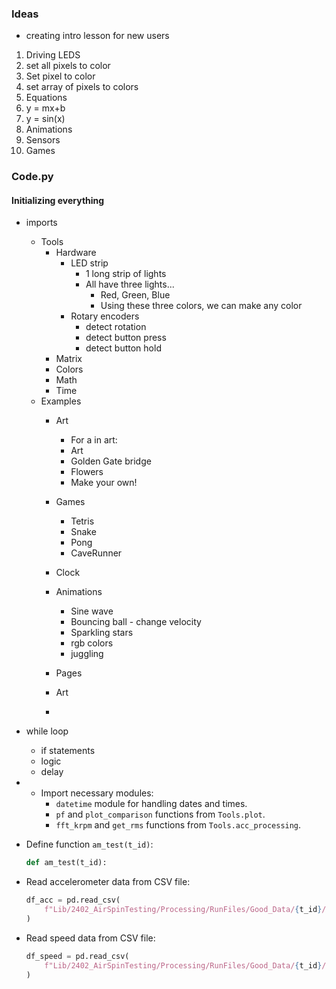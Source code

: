 
### Ideas

- creating intro lesson for new users
   
1. Driving LEDS
  1. set all pixels to color
  2. Set pixel to color
  3. set array of pixels to colors
2. Equations
  1. y = mx+b
  2. y = sin(x)
3. Animations
4. Sensors
5. Games


### Code.py


#### Initializing everything
- imports
  - Tools
    - Hardware
      - LED strip
        - 1 long strip of lights
        - All have three lights...
          - Red, Green, Blue
          - Using these three colors, we can make any color
      - Rotary encoders
        - detect rotation
        - detect button press
        - detect button hold
    - Matrix
    - Colors 
    - Math
    - Time
  - Examples
    - Art
      - For a in art:
      - Art
      - Golden Gate bridge
      - Flowers
      - Make your own!
    - Games
      - Tetris
      - Snake
      - Pong
      - CaveRunner
    - Clock
    - Animations
      - Sine wave
      - Bouncing ball - change velocity
      - Sparkling stars
      - rgb colors
      - juggling

    - Pages
    - Art
    - 
  

- while loop
  - if statements
  - logic
  - delay
- - Import necessary modules:
    - `datetime` module for handling dates and times.
    - `pf` and `plot_comparison` functions from `Tools.plot`.
    - `fft_krpm` and `get_rms` functions from `Tools.acc_processing`.
    
- Define function `am_test(t_id)`:

    ```python
    def am_test(t_id):
    ```

- Read accelerometer data from CSV file:
    
    ```python
    df_acc = pd.read_csv(
        f"Lib/2402_AirSpinTesting/Processing/RunFiles/Good_Data/{t_id}/acc_raw.csv"
    )
    ```

- Read speed data from CSV file:
    
    ```python
    df_speed = pd.read_csv(
        f"Lib/2402_AirSpinTesting/Processing/RunFiles/Good_Data/{t_id}/speeds_p.csv"
    )
    ```

